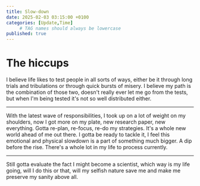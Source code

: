 ```yaml
---
title: Slow-down
date: 2025-02-03 03:15:00 +0100
categories: [Update,Time]
     # TAG names should always be lowercase
published: true
---
```


# The hiccups
I believe life likes to test people in all sorts of ways, either be it through long trials and tribulations or through quick bursts of misery. I believe my path is the combination of those two, doesn't really ever let me go from the tests, but when I'm being tested it's not so well distributed either. 

--- 

With the latest wave of responsibilities, I took up on a lot of weight on my shoulders, now I got more on my plate, new research paper, new everything. Gotta re-plan, re-focus, re-do my strategies. It's a whole new world ahead of me out there. I gotta be ready to tackle it, I feel this emotional and physical slowdown is a part of something much bigger. A dip before the rise. There's a whole lot in my life to process currently.

--- 

Still gotta evaluate the fact I might become a scientist, which way is my life going, will I do this or that, will my selfish nature save me and make me preserve my sanity above all.
